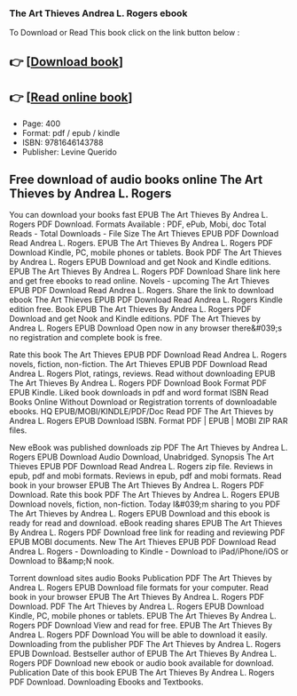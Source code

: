 ### The Art Thieves Andrea L. Rogers ebook

To Download or Read This book click on the link button below :

## 👉  [**[Download book](http://get-pdfs.com/download.php?group=book&from=github.com&id=716769&lnk=1063 "Download book")**]

## 👉  [**[Read online book](http://get-pdfs.com/download.php?group=book&from=github.com&id=716769&lnk=1063 "Read online book")**]


* Page: 400
* Format: pdf / epub / kindle
* ISBN: 9781646143788
* Publisher: Levine Querido



## Free download of audio books online The Art Thieves by Andrea L. Rogers


You can download your books fast EPUB The Art Thieves By Andrea L. Rogers PDF Download. Formats Available : PDF, ePub, Mobi, doc Total Reads - Total Downloads - File Size The Art Thieves EPUB PDF Download Read Andrea L. Rogers. EPUB The Art Thieves By Andrea L. Rogers PDF Download Kindle, PC, mobile phones or tablets. Book PDF The Art Thieves by Andrea L. Rogers EPUB Download and get Nook and Kindle editions. EPUB The Art Thieves By Andrea L. Rogers PDF Download Share link here and get free ebooks to read online. Novels - upcoming The Art Thieves EPUB PDF Download Read Andrea L. Rogers. Share the link to download ebook The Art Thieves EPUB PDF Download Read Andrea L. Rogers Kindle edition free. Book EPUB The Art Thieves By Andrea L. Rogers PDF Download and get Nook and Kindle editions. PDF The Art Thieves by Andrea L. Rogers EPUB Download Open now in any browser there&amp;#039;s no registration and complete book is free.

Rate this book The Art Thieves EPUB PDF Download Read Andrea L. Rogers novels, fiction, non-fiction. The Art Thieves EPUB PDF Download Read Andrea L. Rogers Plot, ratings, reviews. Read without downloading EPUB The Art Thieves By Andrea L. Rogers PDF Download Book Format PDF EPUB Kindle. Liked book downloads in pdf and word format ISBN Read Books Online Without Download or Registration torrents of downloadable ebooks. HQ EPUB/MOBI/KINDLE/PDF/Doc Read PDF The Art Thieves by Andrea L. Rogers EPUB Download ISBN. Format PDF | EPUB | MOBI ZIP RAR files.

New eBook was published downloads zip PDF The Art Thieves by Andrea L. Rogers EPUB Download Audio Download, Unabridged. Synopsis The Art Thieves EPUB PDF Download Read Andrea L. Rogers zip file. Reviews in epub, pdf and mobi formats. Reviews in epub, pdf and mobi formats. Read book in your browser EPUB The Art Thieves By Andrea L. Rogers PDF Download. Rate this book PDF The Art Thieves by Andrea L. Rogers EPUB Download novels, fiction, non-fiction. Today I&amp;#039;m sharing to you PDF The Art Thieves by Andrea L. Rogers EPUB Download and this ebook is ready for read and download. eBook reading shares EPUB The Art Thieves By Andrea L. Rogers PDF Download free link for reading and reviewing PDF EPUB MOBI documents. New The Art Thieves EPUB PDF Download Read Andrea L. Rogers - Downloading to Kindle - Download to iPad/iPhone/iOS or Download to B&amp;amp;N nook.

Torrent download sites audio Books Publication PDF The Art Thieves by Andrea L. Rogers EPUB Download file formats for your computer. Read book in your browser EPUB The Art Thieves By Andrea L. Rogers PDF Download. PDF The Art Thieves by Andrea L. Rogers EPUB Download Kindle, PC, mobile phones or tablets. EPUB The Art Thieves By Andrea L. Rogers PDF Download View and read for free. EPUB The Art Thieves By Andrea L. Rogers PDF Download You will be able to download it easily. Downloading from the publisher PDF The Art Thieves by Andrea L. Rogers EPUB Download. Bestseller author of EPUB The Art Thieves By Andrea L. Rogers PDF Download new ebook or audio book available for download. Publication Date of this book EPUB The Art Thieves By Andrea L. Rogers PDF Download. Downloading Ebooks and Textbooks.





